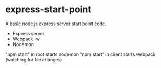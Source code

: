 # express-start-point

A basic node.js express server start point code.

- Express server
- Webpack -w
- Nodemon

"npm start" in root starts nodemon
"npm start" in client starts webpack (watching for file changes)
